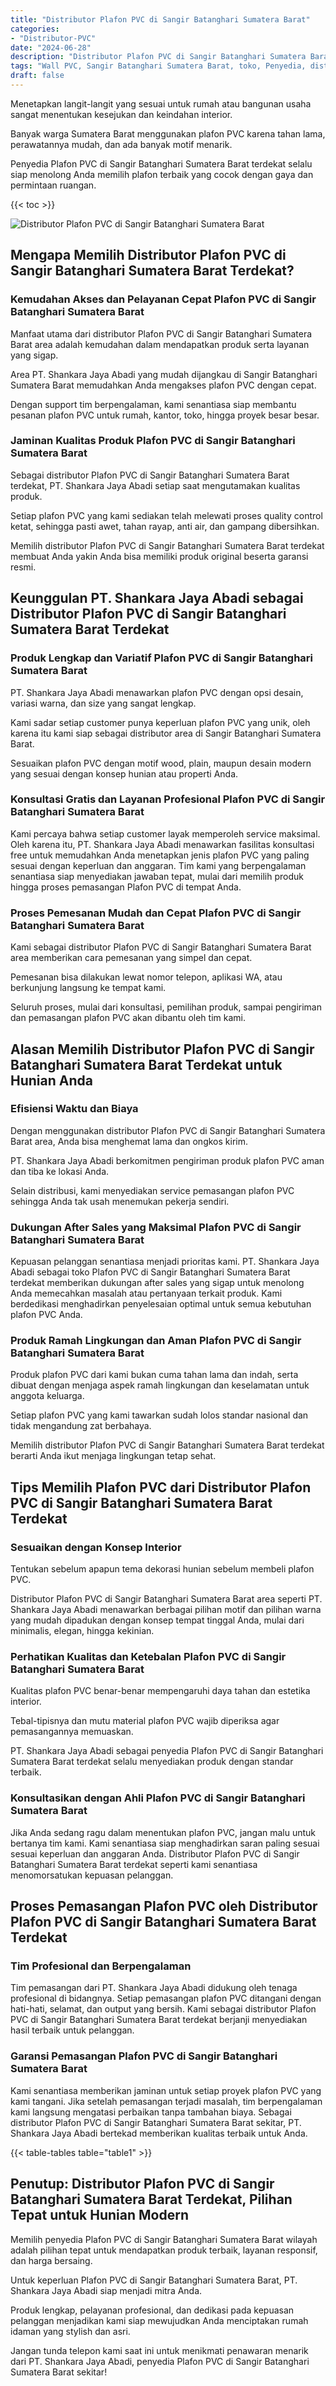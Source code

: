 ```yaml
---
title: "Distributor Plafon PVC di Sangir Batanghari Sumatera Barat"
categories: 
- "Distributor-PVC"
date: "2024-06-28"
description: "Distributor Plafon PVC di Sangir Batanghari Sumatera Barat bagi tempat tinggal, kantor, serta gerai. Panel unggulan, beragam motif, warna modern, beserta servis pemasangan dikerjakan oleh tim berpengalaman serta jaminan resmi!|Servis penyediaan Plafon PVC di Sangir Batanghari Sumatera Barat bagi keperluan rumah, perkantoran, atau gerai, dengan panel unggulan dan penempatan oleh tim profesional dan garansi resmi.|Solusi Plafon PVC di Sangir Batanghari Sumatera Barat yang terbukti untuk tempat tinggal, kantor, serta gerai, dengan material unggulan dan pemasangan ditangani oleh tenaga ahli profesional serta garansi resmi.|Penjualan Plafon PVC di Sangir Batanghari Sumatera Barat untuk tempat tinggal, office, serta gerai, beserta produk terbaik dan instalasi dikerjakan oleh tim ahli, lengkap beserta garansi resmi.}"
tags: "Wall PVC, Sangir Batanghari Sumatera Barat, toko, Penyedia, distributor"
draft: false
---
```


Menetapkan langit-langit yang sesuai untuk rumah atau bangunan usaha sangat menentukan kesejukan dan keindahan interior.

Banyak warga Sumatera Barat menggunakan plafon PVC karena tahan lama, perawatannya mudah, dan ada banyak motif menarik.

Penyedia Plafon PVC di Sangir Batanghari Sumatera Barat terdekat selalu siap menolong Anda memilih plafon terbaik yang cocok dengan gaya dan permintaan ruangan.

{{< toc >}}

![Distributor Plafon PVC di Sangir Batanghari Sumatera Barat](/images/Distributor-PVC/Distributor-Plafon-PVC-di-Sangir-Batanghari-Sumatera-Barat.png)


## Mengapa Memilih Distributor Plafon PVC di Sangir Batanghari Sumatera Barat Terdekat?

### Kemudahan Akses dan Pelayanan Cepat Plafon PVC di Sangir Batanghari Sumatera Barat

Manfaat utama dari distributor Plafon PVC di Sangir Batanghari Sumatera Barat area adalah kemudahan dalam mendapatkan produk serta layanan yang sigap.

Area PT. Shankara Jaya Abadi yang mudah dijangkau di Sangir Batanghari Sumatera Barat memudahkan Anda mengakses plafon PVC dengan cepat.

Dengan support tim berpengalaman, kami senantiasa siap membantu pesanan plafon PVC untuk rumah, kantor, toko, hingga proyek besar besar.

### Jaminan Kualitas Produk Plafon PVC di Sangir Batanghari Sumatera Barat

Sebagai distributor Plafon PVC di Sangir Batanghari Sumatera Barat terdekat, PT. Shankara Jaya Abadi setiap saat mengutamakan kualitas produk.

Setiap plafon PVC yang kami sediakan telah melewati proses quality control ketat, sehingga pasti awet, tahan rayap, anti air, dan gampang dibersihkan.

Memilih distributor Plafon PVC di Sangir Batanghari Sumatera Barat terdekat membuat Anda yakin Anda bisa memiliki produk original beserta garansi resmi.

## Keunggulan PT. Shankara Jaya Abadi sebagai Distributor Plafon PVC di Sangir Batanghari Sumatera Barat Terdekat

### Produk Lengkap dan Variatif Plafon PVC di Sangir Batanghari Sumatera Barat

PT. Shankara Jaya Abadi menawarkan plafon PVC dengan opsi desain, variasi warna, dan size yang sangat lengkap.

Kami sadar setiap customer punya keperluan plafon PVC yang unik, oleh karena itu kami siap sebagai distributor area di Sangir Batanghari Sumatera Barat.

Sesuaikan plafon PVC dengan motif wood, plain, maupun desain modern yang sesuai dengan konsep hunian atau properti Anda.

### Konsultasi Gratis dan Layanan Profesional Plafon PVC di Sangir Batanghari Sumatera Barat

Kami percaya bahwa setiap customer layak memperoleh service maksimal. Oleh karena itu, PT. Shankara Jaya Abadi menawarkan fasilitas konsultasi free untuk memudahkan Anda menetapkan jenis plafon PVC yang paling sesuai dengan keperluan dan anggaran. Tim kami yang berpengalaman senantiasa siap menyediakan jawaban tepat, mulai dari memilih produk hingga proses pemasangan Plafon PVC di tempat Anda.

### Proses Pemesanan Mudah dan Cepat Plafon PVC di Sangir Batanghari Sumatera Barat

Kami sebagai distributor Plafon PVC di Sangir Batanghari Sumatera Barat area memberikan cara pemesanan yang simpel dan cepat.

Pemesanan bisa dilakukan lewat nomor telepon, aplikasi WA, atau berkunjung langsung ke tempat kami.

Seluruh proses, mulai dari konsultasi, pemilihan produk, sampai pengiriman dan pemasangan plafon PVC akan dibantu oleh tim kami.

## Alasan Memilih Distributor Plafon PVC di Sangir Batanghari Sumatera Barat Terdekat untuk Hunian Anda

### Efisiensi Waktu dan Biaya

Dengan menggunakan distributor Plafon PVC di Sangir Batanghari Sumatera Barat area, Anda bisa menghemat lama dan ongkos kirim.

PT. Shankara Jaya Abadi berkomitmen pengiriman produk plafon PVC aman dan tiba ke lokasi Anda.

Selain distribusi, kami menyediakan service pemasangan plafon PVC sehingga Anda tak usah menemukan pekerja sendiri.

### Dukungan After Sales yang Maksimal Plafon PVC di Sangir Batanghari Sumatera Barat

Kepuasan pelanggan senantiasa menjadi prioritas kami. PT. Shankara Jaya Abadi sebagai toko Plafon PVC di Sangir Batanghari Sumatera Barat terdekat memberikan dukungan after sales yang sigap untuk menolong Anda memecahkan masalah atau pertanyaan terkait produk. Kami berdedikasi menghadirkan penyelesaian optimal untuk semua kebutuhan plafon PVC Anda.

### Produk Ramah Lingkungan dan Aman Plafon PVC di Sangir Batanghari Sumatera Barat

Produk plafon PVC dari kami bukan cuma tahan lama dan indah, serta dibuat dengan menjaga aspek ramah lingkungan dan keselamatan untuk anggota keluarga.

Setiap plafon PVC yang kami tawarkan sudah lolos standar nasional dan tidak mengandung zat berbahaya.

Memilih distributor Plafon PVC di Sangir Batanghari Sumatera Barat terdekat berarti Anda ikut menjaga lingkungan tetap sehat.

## Tips Memilih Plafon PVC dari Distributor Plafon PVC di Sangir Batanghari Sumatera Barat Terdekat

### Sesuaikan dengan Konsep Interior

Tentukan sebelum apapun tema dekorasi hunian sebelum membeli plafon PVC.

Distributor Plafon PVC di Sangir Batanghari Sumatera Barat area seperti PT. Shankara Jaya Abadi menawarkan berbagai pilihan motif dan pilihan warna yang mudah dipadukan dengan konsep tempat tinggal Anda, mulai dari minimalis, elegan, hingga kekinian.

### Perhatikan Kualitas dan Ketebalan Plafon PVC di Sangir Batanghari Sumatera Barat

Kualitas plafon PVC benar-benar mempengaruhi daya tahan dan estetika interior.

Tebal-tipisnya dan mutu material plafon PVC wajib diperiksa agar pemasangannya memuaskan.

PT. Shankara Jaya Abadi sebagai penyedia Plafon PVC di Sangir Batanghari Sumatera Barat terdekat selalu menyediakan produk dengan standar terbaik.

### Konsultasikan dengan Ahli Plafon PVC di Sangir Batanghari Sumatera Barat

Jika Anda sedang ragu dalam menentukan plafon PVC, jangan malu untuk bertanya tim kami. Kami senantiasa siap menghadirkan saran paling sesuai sesuai keperluan dan anggaran Anda. Distributor Plafon PVC di Sangir Batanghari Sumatera Barat terdekat seperti kami senantiasa menomorsatukan kepuasan pelanggan.

## Proses Pemasangan Plafon PVC oleh Distributor Plafon PVC di Sangir Batanghari Sumatera Barat Terdekat

### Tim Profesional dan Berpengalaman

Tim pemasangan dari PT. Shankara Jaya Abadi didukung oleh tenaga profesional di bidangnya. Setiap pemasangan plafon PVC ditangani dengan hati-hati, selamat, dan output yang bersih. Kami sebagai distributor Plafon PVC di Sangir Batanghari Sumatera Barat terdekat berjanji menyediakan hasil terbaik untuk pelanggan.

### Garansi Pemasangan Plafon PVC di Sangir Batanghari Sumatera Barat

Kami senantiasa memberikan jaminan untuk setiap proyek plafon PVC yang kami tangani. Jika setelah pemasangan terjadi masalah, tim berpengalaman kami langsung mengatasi perbaikan tanpa tambahan biaya. Sebagai distributor Plafon PVC di Sangir Batanghari Sumatera Barat sekitar, PT. Shankara Jaya Abadi bertekad memberikan kualitas terbaik untuk Anda.

{{< table-tables table="table1" >}}

## Penutup: Distributor Plafon PVC di Sangir Batanghari Sumatera Barat Terdekat, Pilihan Tepat untuk Hunian Modern

Memilih penyedia Plafon PVC di Sangir Batanghari Sumatera Barat wilayah adalah pilihan tepat untuk mendapatkan produk terbaik, layanan responsif, dan harga bersaing.

Untuk keperluan Plafon PVC di Sangir Batanghari Sumatera Barat, PT. Shankara Jaya Abadi siap menjadi mitra Anda.

Produk lengkap, pelayanan profesional, dan dedikasi pada kepuasan pelanggan menjadikan kami siap mewujudkan Anda menciptakan rumah idaman yang stylish dan asri.

Jangan tunda telepon kami saat ini untuk menikmati penawaran menarik dari PT. Shankara Jaya Abadi, penyedia Plafon PVC di Sangir Batanghari Sumatera Barat sekitar!
